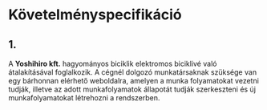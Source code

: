 # Követelményspecifikáció

## 1.
 A **Yoshihiro kft.** hagyományos biciklik elektromos biciklivé való átalakításával foglalkozik. A cégnél dolgozó munkatársaknak szüksége van egy bárhonnan elérhető weboldalra, amelyen a munka folyamatokat vezetni tudják, illetve az adott munkafolyamatok állapotát tudják szerkeszteni és új munkafolyamatokat létrehozni a rendszerben.